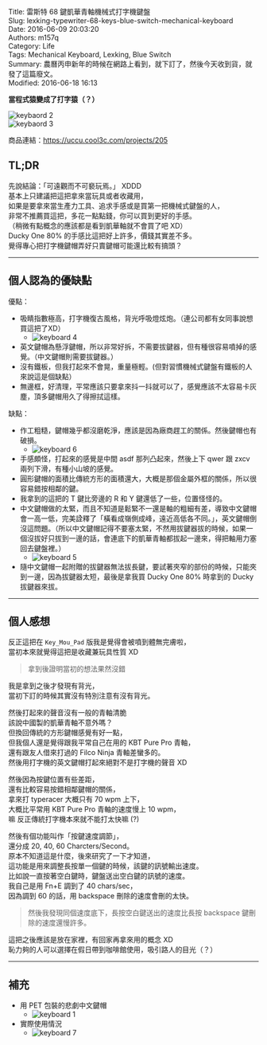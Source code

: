 Title: 雷斯特 68 鍵凱華青軸機械式打字機鍵盤  
Slug: lexking-typewriter-68-keys-blue-switch-mechanical-keyboard  
Date: 2016-06-09 20:03:20  
Authors: m157q  
Category: Life  
Tags: Mechanical Keyboard, Lexking, Blue Switch  
Summary: 農曆丙申新年的時候在網路上看到，就下訂了，然後今天收到貨，就發了這篇廢文。  
Modified: 2016-06-18 16:13  
  
  
**當程式猿變成了打字猿（？）**  
  
![keybaord 2](/files/lexking-typewriter-68-keys-blue-switch-mechanical-keyboard/keyboard2.jpg)  
![keybaord 3](/files/lexking-typewriter-68-keys-blue-switch-mechanical-keyboard/keyboard3.jpg)  
  
商品連結：<https://uccu.cool3c.com/projects/205>  
  
## TL;DR  
  
先說結論：「可遠觀而不可褻玩焉。」 XDDD  
基本上只建議把這把拿來當玩具或者收藏用，  
如果是要拿來當生產力工具、追求手感或是買第一把機械式鍵盤的人，  
非常不推薦買這把，多花一點點錢，你可以買到更好的手感。  
（稍微有點概念的應該都是看到凱華軸就不會買了吧 XD）  
Ducky One 80% 的手感比這把好上許多，價錢其實差不多。  
覺得專心把打字機鍵帽弄好只賣鍵帽可能還比較有搞頭？  
  
---  
  
## 個人認為的優缺點  
  
優點：  
  
+ 吸睛指數極高，打字機復古風格，背光呼吸燈炫炮。（連公司都有女同事說想買這把了XD）  
    + ![keyboard 4](/files/lexking-typewriter-68-keys-blue-switch-mechanical-keyboard/keyboard4.jpg)  
+ 英文鍵帽為懸浮鍵帽，所以非常好拆，不需要拔鍵器，但有種很容易噴掉的感覺。（中文鍵帽則需要拔鍵器。）  
+ 沒有鐵板，但我打起來不會晃，重量極輕。(但對習慣機械式鍵盤有鐵板的人來說這是個缺點）  
+ 無邊框，好清理，平常應該只要拿來抖一抖就可以了，感覺應該不太容易卡灰塵，頂多鍵帽用久了得擦拭這樣。  
  
缺點：  
  
+ 作工粗糙，鍵帽幾乎都沒磨乾淨，應該是因為廠商趕工的關係。然後鍵帽也有破損。  
    + ![keyboard 6](/files/lexking-typewriter-68-keys-blue-switch-mechanical-keyboard/keyboard6.jpg)  
+ 手感頗怪，打起來的感覺是中間 asdf 那列凸起來，然後上下 qwer 跟 zxcv 兩列下滑，有種小山坡的感覺。  
+ 圓形鍵帽的面積比傳統方形的面積還大，大概是那個金屬外框的關係，所以很容易錯按相鄰的鍵。  
+ 我拿到的這把的 T 鍵比旁邊的 R 和 Y 鍵還低了一些，位置怪怪的。  
+ 中文鍵帽做的太緊，而且不知道是鬆緊不一還是軸的粗細有差，導致中文鍵帽會一高一低，完美詮釋了「橫看成嶺側成峰，遠近高低各不同。」，英文鍵帽倒沒這問題。（所以中文鍵帽記得不要塞太緊，不然用拔鍵器拔的時候，如果一個沒拔好只拔到一邊的話，會連底下的凱華青軸都拔起一邊來，得把軸用力塞回去鍵盤裡。）  
    + ![keyboard 5](/files/lexking-typewriter-68-keys-blue-switch-mechanical-keyboard/keyboard5.jpg)  
+ 隨中文鍵帽一起附贈的拔鍵器無法拔長鍵，要試著夾窄的部份的時候，只能夾到一邊，因為拔鍵器太短，最後是拿我買 Ducky One 80% 時拿到的 Ducky 拔鍵器來拔。  
  
---  
  
## 個人感想  
  
反正這把在 `Key_Mou_Pad` 版我是覺得會被噴到體無完膚啦，  
當初本來就覺得這把是收藏兼玩具性質 XD  
> 拿到後證明當初的想法果然沒錯  
  
我是拿到之後才發現有背光，  
當初下訂的時候其實沒有特別注意有沒有背光。  
  
然後打起來的聲音沒有一般的青軸清脆  
該說中國製的凱華青軸不意外嗎？  
但換回傳統的方形鍵帽感覺有好一點，  
但我個人還是覺得跟我平常自己在用的 KBT Pure Pro 青軸，  
還有跟友人借來打過的 Filco Ninja 青軸差蠻多的。  
然後用打字機的英文鍵帽打起來絕對不是打字機的聲音 XD  
  
然後因為按鍵位置有些差距，  
還有比較容易按錯相鄰鍵帽的關係，  
拿來打 typeracer 大概只有 70 wpm 上下，  
大概比平常用 KBT Pure Pro 青軸的速度慢上 10 wpm，  
嘛 反正傳統打字機本來就不能打太快嘛 (?)  
  
然後有個功能叫作「按鍵速度調節」，  
還分成 20, 40, 60 Charcters/Second。  
原本不知道這是什麼，後來研究了一下才知道，  
這功能是用來調整長按單一個鍵的時候，該鍵的訊號輸出速度。  
比如說一直按著空白鍵時，鍵盤送出空白鍵的訊號的速度。  
我自己是用 Fn+E 調到了 40 chars/sec，  
因為調到 60 的話，用 backspace 刪除的速度會刪的太快。  
> 然後我發現同個速度底下，長按空白鍵送出的速度比長按 backspace 鍵刪除的速度還慢許多。  
  
這把之後應該是放在家裡，有回家再拿來用的概念 XD  
恥力夠的人可以選擇在假日帶到咖啡館使用，吸引路人的目光（？）  
  
---  
  
## 補充  
  
+ 用 PET 包裝的悲劇中文鍵帽  
    + ![keyboard 1](/files/lexking-typewriter-68-keys-blue-switch-mechanical-keyboard/keyboard1.jpg)  
+ 實際使用情況  
    + ![keyboard 7](/files/lexking-typewriter-68-keys-blue-switch-mechanical-keyboard/keyboard7.jpg)  
